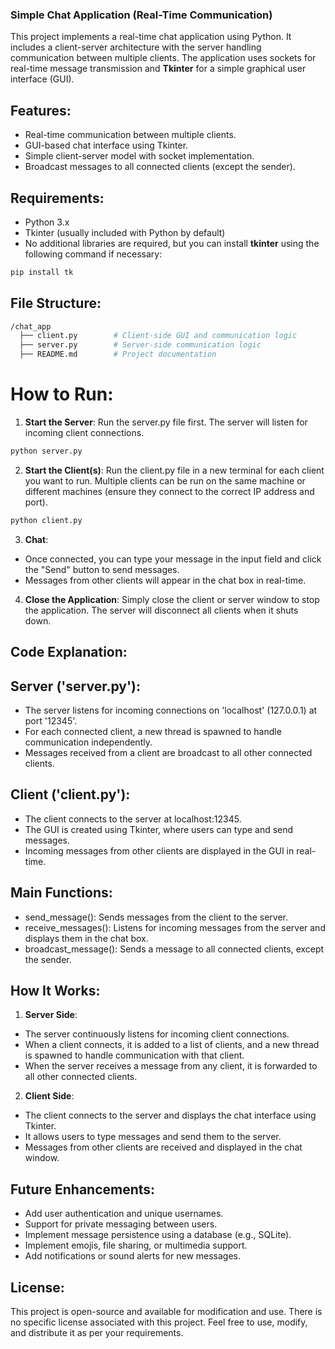 ### **Simple Chat Application (Real-Time Communication)**
This project implements a real-time chat application using Python. It includes a client-server architecture with the server handling communication between multiple clients. The application uses sockets for real-time message transmission and **Tkinter** for a simple graphical user interface (GUI).

## Features:
- Real-time communication between multiple clients.
- GUI-based chat interface using Tkinter.
- Simple client-server model with socket implementation.
- Broadcast messages to all connected clients (except the sender).
## Requirements:
- Python 3.x
- Tkinter (usually included with Python by default)
- No additional libraries are required, but you can install **tkinter** using the following command if necessary:
```bash
pip install tk
```
## File Structure:
```bash
/chat_app
  ├── client.py        # Client-side GUI and communication logic
  ├── server.py        # Server-side communication logic
  ├── README.md        # Project documentation

```
# How to Run:
1. **Start the Server**:
Run the server.py file first. The server will listen for incoming client connections.

```bash
python server.py
```
2. **Start the Client(s)**:
Run the client.py file in a new terminal for each client you want to run. Multiple clients can be run on the same machine or different machines (ensure they connect to the correct IP address and port).

```bash
python client.py
```
3. **Chat**:
- Once connected, you can type your message in the input field and click the "Send" button to send messages.
- Messages from other clients will appear in the chat box in real-time.
4. **Close the Application**:
Simply close the client or server window to stop the application. The server will disconnect all clients when it shuts down.

## Code Explanation:
## **Server** ('server.py'):
- The server listens for incoming connections on 'localhost' (127.0.0.1) at port '12345'.
- For each connected client, a new thread is spawned to handle communication independently.
- Messages received from a client are broadcast to all other connected clients.
## **Client** ('client.py'):
- The client connects to the server at localhost:12345.
- The GUI is created using Tkinter, where users can type and send messages.
- Incoming messages from other clients are displayed in the GUI in real-time.
## Main Functions:
- send_message(): Sends messages from the client to the server.
- receive_messages(): Listens for incoming messages from the server and displays them in the chat box.
- broadcast_message(): Sends a message to all connected clients, except the sender.
## How It Works:
1. **Server Side**:

- The server continuously listens for incoming client connections.
- When a client connects, it is added to a list of clients, and a new thread is spawned to handle communication with that client.
- When the server receives a message from any client, it is forwarded to all other connected clients.
2. **Client Side**:

- The client connects to the server and displays the chat interface using Tkinter.
- It allows users to type messages and send them to the server.
- Messages from other clients are received and displayed in the chat window.
## Future Enhancements:
- Add user authentication and unique usernames.
- Support for private messaging between users.
- Implement message persistence using a database (e.g., SQLite).
- Implement emojis, file sharing, or multimedia support.
- Add notifications or sound alerts for new messages.
## License:
This project is open-source and available for modification and use. There is no specific license associated with this project. Feel free to use, modify, and distribute it as per your requirements.